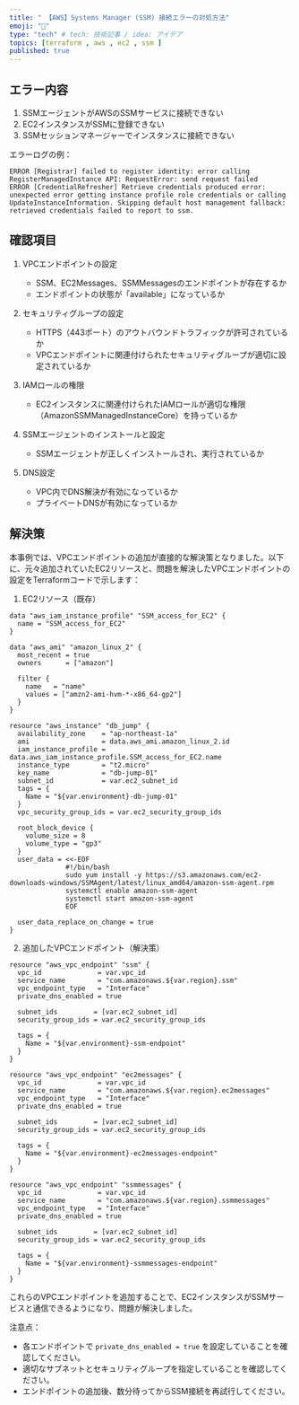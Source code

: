 ```yaml
---
title: " 【AWS】Systems Manager (SSM) 接続エラーの対処方法"
emoji: "🎸"
type: "tech" # tech: 技術記事 / idea: アイデア
topics: [terraform , aws , ec2 , ssm ]
published: true
---
```


## エラー内容

1. SSMエージェントがAWSのSSMサービスに接続できない
2. EC2インスタンスがSSMに登録できない
3. SSMセッションマネージャーでインスタンスに接続できない

エラーログの例：
```
ERROR [Registrar] failed to register identity: error calling RegisterManagedInstance API: RequestError: send request failed
ERROR [CredentialRefresher] Retrieve credentials produced error: unexpected error getting instance profile role credentials or calling UpdateInstanceInformation. Skipping default host management fallback: retrieved credentials failed to report to ssm.
```

## 確認項目

1. VPCエンドポイントの設定
   - SSM、EC2Messages、SSMMessagesのエンドポイントが存在するか
   - エンドポイントの状態が「available」になっているか

2. セキュリティグループの設定
   - HTTPS（443ポート）のアウトバウンドトラフィックが許可されているか
   - VPCエンドポイントに関連付けられたセキュリティグループが適切に設定されているか

3. IAMロールの権限
   - EC2インスタンスに関連付けられたIAMロールが適切な権限（AmazonSSMManagedInstanceCore）を持っているか

4. SSMエージェントのインストールと設定
   - SSMエージェントが正しくインストールされ、実行されているか

5. DNS設定
   - VPC内でDNS解決が有効になっているか
   - プライベートDNSが有効になっているか

## 解決策

本事例では、VPCエンドポイントの追加が直接的な解決策となりました。以下に、元々追加されていたEC2リソースと、問題を解決したVPCエンドポイントの設定をTerraformコードで示します：

1. EC2リソース（既存）

```
data "aws_iam_instance_profile" "SSM_access_for_EC2" {
  name = "SSM_access_for_EC2"
}

data "aws_ami" "amazon_linux_2" {
  most_recent = true
  owners      = ["amazon"]

  filter {
    name   = "name"
    values = ["amzn2-ami-hvm-*-x86_64-gp2"]
  }
}

resource "aws_instance" "db_jump" {
  availability_zone    = "ap-northeast-1a"
  ami                  = data.aws_ami.amazon_linux_2.id
  iam_instance_profile = data.aws_iam_instance_profile.SSM_access_for_EC2.name
  instance_type        = "t2.micro"
  key_name             = "db-jump-01"
  subnet_id            = var.ec2_subnet_id
  tags = {
    Name = "${var.environment}-db-jump-01"
  }
  vpc_security_group_ids = var.ec2_security_group_ids

  root_block_device {
    volume_size = 8
    volume_type = "gp3"
  }
  user_data = <<-EOF
              #!/bin/bash
              sudo yum install -y https://s3.amazonaws.com/ec2-downloads-windows/SSMAgent/latest/linux_amd64/amazon-ssm-agent.rpm
              systemctl enable amazon-ssm-agent
              systemctl start amazon-ssm-agent
              EOF

  user_data_replace_on_change = true
}
```

2. 追加したVPCエンドポイント（解決策）

```
resource "aws_vpc_endpoint" "ssm" {
  vpc_id              = var.vpc_id
  service_name        = "com.amazonaws.${var.region}.ssm"
  vpc_endpoint_type   = "Interface"
  private_dns_enabled = true

  subnet_ids         = [var.ec2_subnet_id]
  security_group_ids = var.ec2_security_group_ids

  tags = {
    Name = "${var.environment}-ssm-endpoint"
  }
}

resource "aws_vpc_endpoint" "ec2messages" {
  vpc_id              = var.vpc_id
  service_name        = "com.amazonaws.${var.region}.ec2messages"
  vpc_endpoint_type   = "Interface"
  private_dns_enabled = true

  subnet_ids         = [var.ec2_subnet_id]
  security_group_ids = var.ec2_security_group_ids

  tags = {
    Name = "${var.environment}-ec2messages-endpoint"
  }
}

resource "aws_vpc_endpoint" "ssmmessages" {
  vpc_id              = var.vpc_id
  service_name        = "com.amazonaws.${var.region}.ssmmessages"
  vpc_endpoint_type   = "Interface"
  private_dns_enabled = true

  subnet_ids         = [var.ec2_subnet_id]
  security_group_ids = var.ec2_security_group_ids

  tags = {
    Name = "${var.environment}-ssmmessages-endpoint"
  }
}
```

これらのVPCエンドポイントを追加することで、EC2インスタンスがSSMサービスと通信できるようになり、問題が解決しました。

注意点：
- 各エンドポイントで `private_dns_enabled = true` を設定していることを確認してください。
- 適切なサブネットとセキュリティグループを指定していることを確認してください。
- エンドポイントの追加後、数分待ってからSSM接続を再試行してください。
